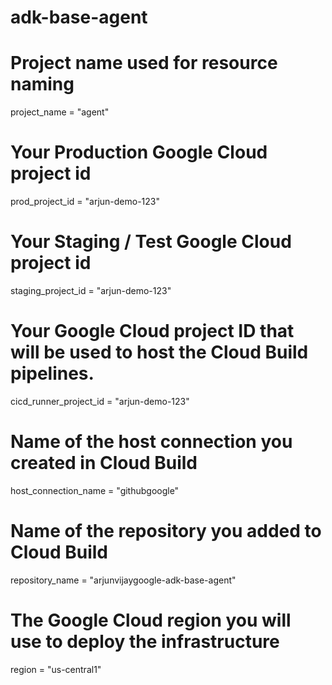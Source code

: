 # adk-base-agent
 
# Project name used for resource naming
project_name = "agent"

# Your Production Google Cloud project id
prod_project_id = "arjun-demo-123"

# Your Staging / Test Google Cloud project id
staging_project_id = "arjun-demo-123"

# Your Google Cloud project ID that will be used to host the Cloud Build pipelines.
cicd_runner_project_id = "arjun-demo-123"

# Name of the host connection you created in Cloud Build
host_connection_name = "githubgoogle"

# Name of the repository you added to Cloud Build
repository_name = "arjunvijaygoogle-adk-base-agent"

# The Google Cloud region you will use to deploy the infrastructure
region = "us-central1"
